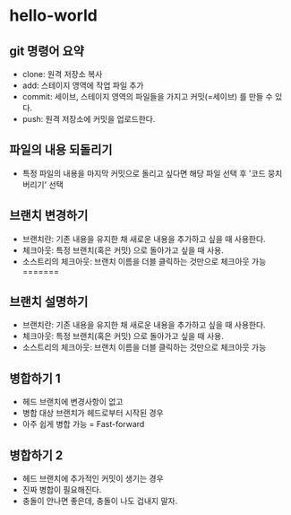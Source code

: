 # hello-world

## git 명령어 요약

 - clone: 원격 저장소 복사
 - add: 스테이지 영역에 작업 파일 추가
 - commit: 세이브, 스테이지 영역의 파일들을 가지고 커밋(=세이브) 를 만들 수 있다.
 - push: 원격 저장소에 커밋을 업로드한다.

 ## 파일의 내용 되돌리기

  - 특정 파일의 내용을 마지막 커밋으로 돌리고 싶다면 해당 파일 선택 후 '코드 뭉치 버리기' 선택

  ## 브랜치 변경하기

 - 브랜치란: 기존 내용을 유지한 채 새로운 내용을 추가하고 싶을 때 사용한다.
 - 체크아웃: 특정 브랜치(혹은 커밋) 으로 돌아가고 싶을 때 사용.
 - 소스트리의 체크아웃: 브랜치 이름을 더블 클릭하는 것만으로 체크아웃 가능
=======
  ## 브랜치 설명하기

  - 브랜치란: 기존 내용을 유지한 채 새로운 내용을 추가하고 싶을 때 사용한다.
  - 체크아웃: 특정 브랜치(혹은 커밋) 으로 돌아가고 싶을 때 사용.
  - 소스트리의 체크아웃: 브랜치 이름을 더블 클릭하는 것만으로 체크아웃 가능

  ## 병합하기 1
  - 헤드 브랜치에 변경사항이 없고
  - 병합 대상 브랜치가 헤드로부터 시작된 경우
  - 아주 쉽게 병합 가능 = Fast-forward

  ## 병합하기 2
  - 헤드 브랜치에 추가적인 커밋이 생기는 경우
  - 진짜 병합이 필요해진다.
  - 충돌이 안나면 좋은데, 충돌이 나도 겁내지 말자.
